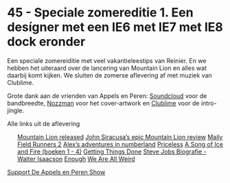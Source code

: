 # 45 - Speciale zomereditie 1. Een desígner met een IE6 met IE7 met IE8 dock eronder

<p>Een speciale zomereiditie met veel vakantieleestips van Reinier. En we hebben het uiteraard over de lancering van Mountain Lion en alles wat daarbij komt kijken. We sluiten de zomerse aflevering af met muziek van Clublime.</p>

<p>Grote dank aan de vrienden van Appels en Peren: <a href="http://soundcloud.com/" title="SoundCloud - Share Your Sounds">Soundcloud</a> voor de bandbreedte, <a href="http://www.nozzman.com/" title="Nozzman">Nozzman</a> voor het cover-artwork en <a href="http://twitter.com/#!/clublime" title="Twitter Clublime">Clublime</a> voor de intro-jingle.</p>

<p>Alle links uit de aflevering</p>

<ul><a href="http://www.youtube.com/watch?v=7J2mmHtqw74&amp;feature=youtu.be">Mountain Lion released</a>
<a href="http://arstechnica.com/apple/2012/07/os-x-10-8/">John Siracusa’s epic Mountain Lion review</a>
<a href="http://www.maily.com/">Maily</a>
<a href="http://itunes.apple.com/nl/app/fieldrunners-2/id527358348?mt=8">Field Runners 2</a>
<a href="http://www.amazon.com/Alexs-Adventures-in-Numberland-ebook/dp/B003QXMLXC/ref=tmm_kin_title_0">Alex’s adventures in numberland</a>
<a href="http://www.amazon.com/Priceless-Undercover-Rescue-Treasures-ebook/dp/B0036S4BRG/ref=sr_1_1?s=digital-text&amp;ie=UTF8&amp;qid=1343286199&amp;sr=1-1&amp;keywords=priceless">Priceless</a>
<a href="http://www.amazon.com/Game-Thrones-Story-Continues-ebook/dp/B0050AV5MW/ref=tmm_kin_title_0?ie=UTF8&amp;qid=1343286223&amp;sr=1-2">A Song of Ice and Fire (boeken 1 - 4)</a>
<a href="http://www.amazon.com/Getting-Things-Done-productivity-ebook/dp/B005KKQ4XC/ref=tmm_kin_title_0?ie=UTF8&amp;qid=1343286255&amp;sr=1-1">Getting Things Done</a>
<a href="http://www.amazon.com/Steve-Jobs-ebook/dp/B004W2UBYW/ref=tmm_kin_title_0">Steve Jobs Biografie - Walter Isaacson</a>
<a href="http://www.amazon.com/enough-ebook/dp/B007JOJ0TW/ref=sr_1_1?s=digital-text&amp;ie=UTF8&amp;qid=1343287080&amp;sr=1-1&amp;keywords=enough">Enough</a>
<a href="http://www.amazon.com/We-Are-All-Weird-ebook/dp/B005G5DSLW/ref=sr_1_1?s=digital-text&amp;ie=UTF8&amp;qid=1343287101&amp;sr=1-1&amp;keywords=we+are+all+weird">We Are All Weird</a>
</ul><p><a href="https://www.patreon.com/appelsenperenshow" rel="payment">Support De Appels en Peren Show</a></p>